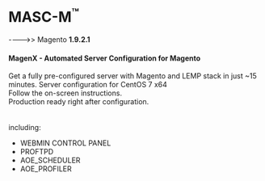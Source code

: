 
MASC-M<sup>™</sup>
======

---->> Magento **1.9.2.1**

#### MagenX - Automated Server Configuration for Magento
Get a fully pre-configured server with Magento and LEMP stack in just ~15 minutes.
Server configuration for CentOS 7 x64 <br/>
Follow the on-screen instructions. <br/>
Production ready right after configuration. <br/>
<br/>
<br/>
including: <br/>
- WEBMIN CONTROL PANEL <br/>
- PROFTPD <br/>
- AOE_SCHEDULER <br/>
- AOE_PROFILER <br/>

